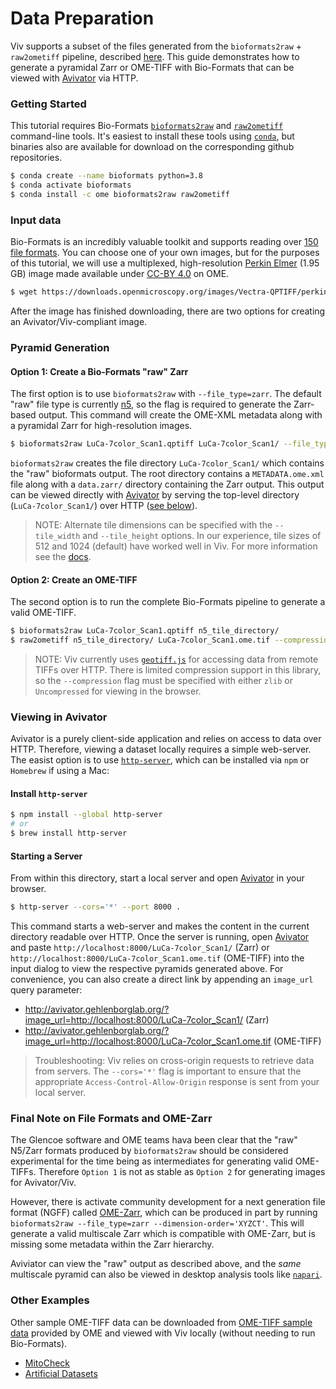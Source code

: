 # Data Preparation

Viv supports a subset of the files generated from the `bioformats2raw` + `raw2ometiff` pipeline, described 
[here](https://www.glencoesoftware.com/blog/2019/12/09/converting-whole-slide-images-to-OME-TIFF.html). 
This guide demonstrates how to generate a pyramidal Zarr or OME-TIFF with Bio-Formats that can be viewed with 
[Avivator](http://avivator.gehlenborglab.org) via HTTP.


### Getting Started

This tutorial requires Bio-Formats [`bioformats2raw`](https://github.com/glencoesoftware/bioformats2raw) and 
[`raw2ometiff`](https://github.com/glencoesoftware/raw2ometiff) command-line tools. It's easiest to install 
these tools using [`conda`](https://docs.conda.io/projects/conda/en/latest/user-guide/install/), but 
binaries also are available for download on the corresponding github repositories.

```bash
$ conda create --name bioformats python=3.8
$ conda activate bioformats
$ conda install -c ome bioformats2raw raw2ometiff
```


### Input data

Bio-Formats is an incredibly valuable toolkit and supports reading over 
[150 file formats](https://docs.openmicroscopy.org/bio-formats/6.5.1/supported-formats.html). You can choose 
one of your own images, but for the purposes of this tutorial, we will use a multiplexed, high-resolution 
[Perkin Elmer](https://downloads.openmicroscopy.org/images/Vectra-QPTIFF/perkinelmer/) (1.95 GB) image made available 
under [CC-BY 4.0](https://creativecommons.org/licenses/by/4.0/) on OME.

```bash
$ wget https://downloads.openmicroscopy.org/images/Vectra-QPTIFF/perkinelmer/PKI_scans/LuCa-7color_Scan1.qptiff 
```

After the image has finished downloading, there are two options for creating an Avivator/Viv-compliant image. 


### Pyramid Generation

#### Option 1: Create a Bio-Formats "raw" Zarr

The first option is to use `bioformats2raw` with `--file_type=zarr`. The default "raw" file type is currently 
[n5](https://github.com/saalfeldlab/n5), so the flag is required to generate the Zarr-based output. This command will
create the OME-XML metadata along with a pyramidal Zarr for high-resolution images.

```bash
$ bioformats2raw LuCa-7color_Scan1.qptiff LuCa-7color_Scan1/ --file_type=zarr
```

`bioformats2raw` creates the file directory `LuCa-7color_Scan1/` which contains the "raw" bioformats output. The root directory 
contains a `METADATA.ome.xml` file along with a `data.zarr/` directory containing the Zarr
output. This output can be viewed directly with [Avivator] by serving the top-level directory (`LuCa-7color_Scan1/`) 
over HTTP ([see below](#viewing-in-avivator)).

> NOTE: Alternate tile dimensions can be specified with the `--tile_width` and `--tile_height` options. 
> In our experience, tile sizes of 512 and 1024 (default) have worked well in Viv. For more information 
> see the [docs](https://github.com/glencoesoftware/bioformats2raw#performance).


#### Option 2: Create an OME-TIFF

The second option is to run the complete Bio-Formats pipeline to generate a valid OME-TIFF. 

```bash
$ bioformats2raw LuCa-7color_Scan1.qptiff n5_tile_directory/ 
$ raw2ometiff n5_tile_directory/ LuCa-7color_Scan1.ome.tif --compression=zlib
```

> NOTE: Viv currently uses [`geotiff.js`](https://geotiffjs.github.io/) for accessing data from remote TIFFs 
> over HTTP. There is limited compression support in this library, so the `--compression` flag must be specified with
> either `zlib` or `Uncompressed` for viewing in the browser.


### Viewing in Avivator

Avivator is a purely client-side application and relies on access to data over HTTP. Therefore, viewing a dataset locally 
requires a simple web-server. The easist option is to use [`http-server`](https://github.com/http-party/http-server#readme),
which can be installed via `npm` or `Homebrew` if using a Mac:

#### Install `http-server`

```bash
$ npm install --global http-server
# or 
$ brew install http-server
```


#### Starting a Server

From within this directory, start a local server and open [Avivator] in your browser. 

```bash
$ http-server --cors='*' --port 8000 .
```

This command starts a web-server and makes the content in the current directory readable over HTTP. Once the server is running,
open [Avivator] and paste `http://localhost:8000/LuCa-7color_Scan1/` (Zarr) or `http://localhost:8000/LuCa-7color_Scan1.ome.tif` 
(OME-TIFF) into the input dialog to view the respective pyramids generated above. For convenience, you can also create a direct 
link by appending an `image_url` query parameter:

- http://avivator.gehlenborglab.org/?image_url=http://localhost:8000/LuCa-7color_Scan1/ (Zarr)
- http://avivator.gehlenborglab.org/?image_url=http://localhost:8000/LuCa-7color_Scan1.ome.tif (OME-TIFF)

> Troubleshooting: Viv relies on cross-origin requests to retrieve data from servers. The `--cors='*'` flag is important to ensure
> that the appropriate `Access-Control-Allow-Origin` response is sent from your local server.


### Final Note on File Formats and OME-Zarr

The Glencoe software and OME teams hava been clear that the "raw" N5/Zarr formats produced by `bioformats2raw` should be considered 
experimental for the time being as intermediates for generating valid OME-TIFFs. Therefore `Option 1` is not as stable as `Option 2` 
for generating images for Avivator/Viv.

However, there is activate community development for a next generation file format (NGFF) called 
[OME-Zarr](https://github.com/ome/omero-ms-zarr/blob/master/spec.md), which can be produced in part by 
running `bioformats2raw --file_type=zarr --dimension-order='XYZCT'`. This will generate a valid multiscale Zarr
which is compatible with OME-Zarr, but is missing some metadata within the Zarr hierarchy. 

Aviviator can view the "raw" output as described above, and the *same* multiscale pyramid can also be viewed 
in desktop analysis tools like [`napari`](https://github.com/napari/napari). 

### Other Examples
Other sample OME-TIFF data can be downloaded from [OME-TIFF sample data](https://docs.openmicroscopy.org/ome-model/5.6.3/ome-tiff/data.html) 
provided by OME and viewed with Viv locally (without needing to run Bio-Formats).

- [MitoCheck](https://docs.openmicroscopy.org/ome-model/5.6.3/ome-tiff/data.html#mitocheck) 
- [Artificial Datasets](https://docs.openmicroscopy.org/ome-model/5.6.3/ome-tiff/data.html#artificial-datasets)

[Avivator]: http://avivator.gehlenborglab.org
